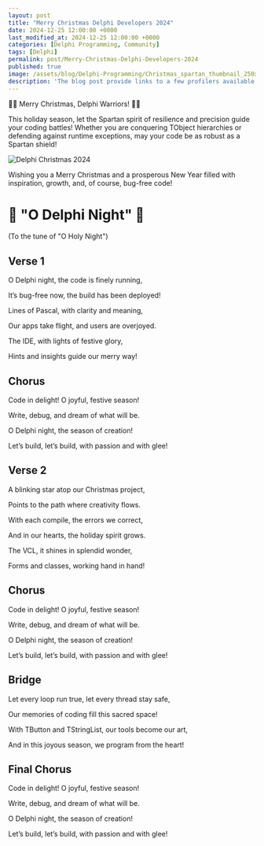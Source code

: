```yaml
---
layout: post
title: "Merry Christmas Delphi Developers 2024"
date: 2024-12-25 12:00:00 +0000
last_modified_at: 2024-12-25 12:00:00 +0000
categories: [Delphi Programming, Community]
tags: [Delphi]
permalink: post/Merry-Christmas-Delphi-Developers-2024
published: true
image: /assets/blog/Delphi-Programming/Christmas_spartan_thumbnail_250x250.png
description: 'The blog post provide links to a few profilers available to Delphi and demonstrates a new simple to use open source profiling class.'
---
```

🎄🎅 Merry Christmas, Delphi Warriors! 🎅🎄

This holiday season, let the Spartan spirit of resilience and precision guide your coding battles! Whether you are conquering TObject hierarchies or defending against runtime exceptions, may your code be as robust as a Spartan shield!


![Delphi Christmas 2024](/assets/blog/Delphi-Programming/Delphi-Christmas-Wallpaper-2024.png)


Wishing you a Merry Christmas and a prosperous New Year filled with inspiration, growth, and, of course, bug-free code!


# 🎵 "O Delphi Night" 🎵
(To the tune of "O Holy Night")

## Verse 1

O Delphi night, the code is finely running,

It’s bug-free now, the build has been deployed!

Lines of Pascal, with clarity and meaning,

Our apps take flight, and users are overjoyed.

The IDE, with lights of festive glory,

Hints and insights guide our merry way!


## Chorus
Code in delight! O joyful, festive season!

Write, debug, and dream of what will be.

O Delphi night, the season of creation!

Let’s build, let’s build, with passion and with glee!


## Verse 2
A blinking star atop our Christmas project,

Points to the path where creativity flows.

With each compile, the errors we correct,

And in our hearts, the holiday spirit grows.

The VCL, it shines in splendid wonder,

Forms and classes, working hand in hand!


## Chorus
Code in delight! O joyful, festive season!

Write, debug, and dream of what will be.

O Delphi night, the season of creation!

Let’s build, let’s build, with passion and with glee!


## Bridge
Let every loop run true, let every thread stay safe,

Our memories of coding fill this sacred space!

With TButton and TStringList, our tools become our art,

And in this joyous season, we program from the heart!


## Final Chorus
Code in delight! O joyful, festive season!

Write, debug, and dream of what will be.

O Delphi night, the season of creation!

Let’s build, let’s build, with passion and with glee!


